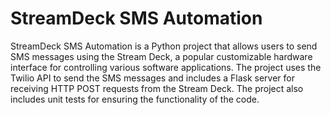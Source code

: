 # StreamDeck SMS Automation
 StreamDeck SMS Automation is a Python project that allows users to send SMS messages using the Stream Deck, a popular customizable hardware interface for controlling various software applications. The project uses the Twilio API to send the SMS messages and includes a Flask server for receiving HTTP POST requests from the Stream Deck. The project also includes unit tests for ensuring the functionality of the code.
